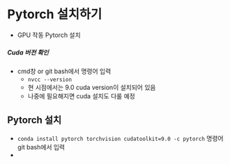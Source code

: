 # Pytorch 설치하기

* GPU 작동 Pytorch 설치

##### Cuda 버전 확인

* cmd창 or git bash에서 명령어 입력
  * `nvcc --version`
  * 현 시점에서는 9.0 cuda version이 설치되어 있음
  * 나중에 필요해지면 cuda 설치도 다룰 예정

## Pytorch 설치

* `conda install pytorch torchvision cudatoolkit=9.0 -c pytorch` 명령어 git bash에서 입력
* 
